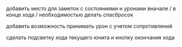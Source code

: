 добавить место для заметок с состояниями и уронами вначале / в конце хода / необходимостью делать спасбросок

добавить возможность принимать урон с учетом сопротивлений

сделать подсветку хода текущего юнита и кнопку окончания хода
